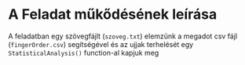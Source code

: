 # A Feladat műkődésének leírása
A feladatban egy szövegfájlt (`szoveg.txt`) elemzünk a megadot csv fájl (`fingerOrder.csv`) segítségével és az ujjak terhelését egy `StatisticalAnalysis()` function-al kapjuk meg